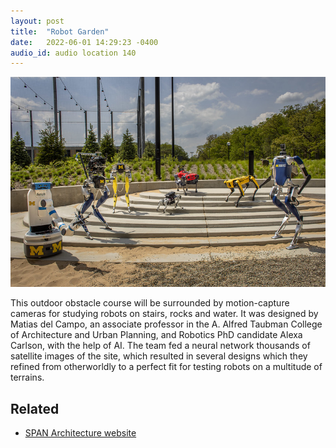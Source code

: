 ```yaml
---
layout: post
title:  "Robot Garden"
date:   2022-06-01 14:29:23 -0400
audio_id: audio location 140
---
```


<div class="audio-player">
   <!-- this is where the player will be injected -->
</div>

![Robots pose on the stairs](/assets/images/140-robot-garden.jpg)

This outdoor obstacle course will be surrounded by motion-capture cameras for studying robots on stairs, rocks and water. It was designed by Matias del Campo, an associate professor in the A. Alfred Taubman College of Architecture and Urban Planning, and Robotics PhD candidate Alexa Carlson, with the help of AI. The team fed a neural network thousands of satellite images of the site, which resulted in several designs which they refined from otherworldly to a perfect fit for testing robots on a multitude of terrains.


## Related
* [SPAN Architecture website](https://span-arch.org/robot-garden/)





<script type="text/javascript">

 const player = new Shikwasa({
   container: () => document.querySelector('.audio-player'),
   audio: {
     title: 'Robot Garden',
     artist: 'Location 140',
     cover: '/assets/images/140-robot-garden.jpg',
     src: '/assets/audio/140-robot-garden.mp3',
   },
   // fixed: {
   //   type: 'static',
   // }
 })

 </script>
